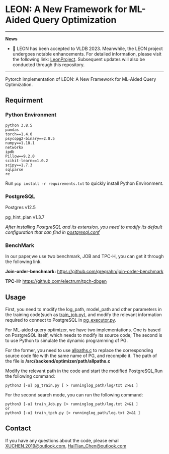 # LEON: A New Framework for ML-Aided Query Optimization
---

**News**

* 🎉  LEON has been accepted to VLDB 2023. Meanwhile, the LEON project undergoes notable enhancements. For detailed information, please visit the following link: [LeonProject](https://github.com/Thisislegit/LeonProject). Subsequent updates will also be conducted through this repository.
---

Pytorch implementation of LEON: A New Framework for ML-Aided Query Optimization.

##  Requirment  

### Python Environment

```
python 3.8.5
pandas
torch==1.4.0
psycopg2-binary==2.8.5
numpy==1.18.1
networkx
ipdb
Pillow==9.2.0
scikit-learn==1.0.2
scipy==1.7.3
sqlparse
re
```

Run `pip install -r requirements.txt`  to quickly install Python Environment.

### PostgreSQL 

Postgres v12.5

pg_hint_plan v1.3.7

*After installing PostgreSQL and its extension, you need to modify its default configuration that can find in [postgresql.conf](./postgresql.conf)*

### BenchMark

In our paper,we use two benchmark, JOB and TPC-H, you can get it through the following link.

**Join-order-benchmark:** 	https://github.com/gregrahn/join-order-benchmark

**TPC-H:**  https://github.com/electrum/tpch-dbgen

## Usage

First, you need to modify the log_path, model_path and other parameters in the training code(such as [train_job.py](./train_job.py)), and modify the relevant information required to connect to PostgreSQL in [pg_executor.py](./util/pg_executor.py).

For ML-aided query optimizer, we have two implementations. One is based on PostgreSQL itself, which needs to modify its source code; The second is to use Python to simulate the dynamic programming of PG.

For the former, you need to use [allpaths.c](./allpaths.c) to replace the corresponding source code file with the same name of PG, and recompile it. The path of the file is **/src/backend/optimizer/path/allpaths.c** 

Modify the relevant path in the code and start the modified PostgreSQL,Run the following command:

```
python3 [-u] pg_train.py [ > runninglog_path/log/txt 2>&1 ]
```

For the second search mode, you can run the following command:

```
python3 [-u] train_Job.py [> runninglog_path/log.txt 2>&1 ]
or 
python3 [-u] train_tpch.py [> runninglog_path/log.txt 2>&1 ]
```



## Contact

If you have any questions about the code, please email [XUCHEN.2019@outlook.com](mailto:XUCHEN.2019@outlook.com), [HaiTian_Chen@outlook.com](mailto:HaiTian_Chen@outlook.com)

